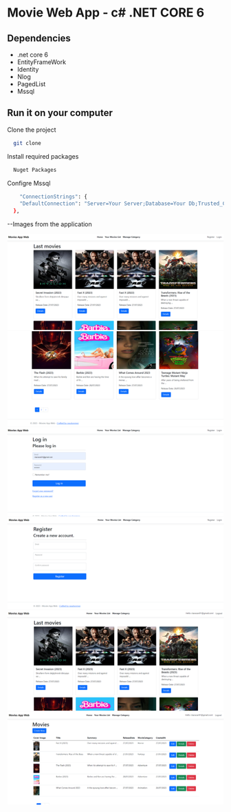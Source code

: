 
# Movie Web App - c# .NET CORE 6 

## Dependencies

- .net core 6
- EntityFrameWork 
- Identity 
- Nlog
- PagedList
- Mssql

## Run it on your computer

Clone the project

```bash
  git clone
```
Install required packages

```bash
  Nuget Packages
```

Configre Mssql

```bash
    "ConnectionStrings": {
    "DefaultConnection": "Server=Your Server;Database=Your Db;Trusted_Connection=True;MultipleActiveResultSets=true"
  },
```
--Images from the application

 ![Açıklama metni](/MoviesAppWeb/wwwroot/ssforapp/1.png)
  ![Açıklama metni](/MoviesAppWeb/wwwroot/ssforapp/2.png)
   ![Açıklama metni](/MoviesAppWeb/wwwroot/ssforapp/3.png)
    ![Açıklama metni](/MoviesAppWeb/wwwroot/ssforapp/4.png)
     ![Açıklama metni](/MoviesAppWeb/wwwroot/ssforapp/5.png)
      ![Açıklama metni](/MoviesAppWeb/wwwroot/ssforapp/6.png)

       

